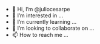 - 👋 Hi, I’m @juliocesarpe
- 👀 I’m interested in ...
- 🌱 I’m currently learning ...
- 💞️ I’m looking to collaborate on ...
- 📫 How to reach me ...

<!---
juliocesarpe/juliocesarpe is a ✨ special ✨ repository because its `README.md` (this file) appears on your GitHub profile.
You can click the Preview link to take a look at your changes.
--->
